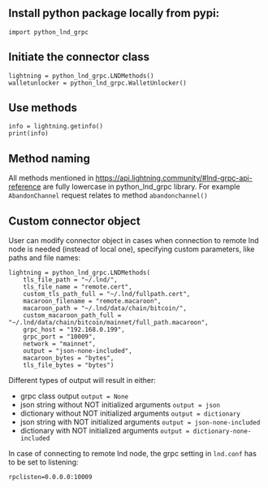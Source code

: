 

## Install python package locally from pypi:

    import python_lnd_grpc

 
## Initiate the connector class

    lightning = python_lnd_grpc.LNDMethods()
    walletunlocker = python_lnd_grpc.WalletUnlocker()

## Use methods

    info = lightning.getinfo()
    print(info)

## Method naming
All methods mentioned in https://api.lightning.community/#lnd-grpc-api-reference are fully lowercase in python_lnd_grpc library. For example `AbandonChannel` request relates to method `abandonchannel()`

## Custom connector object

User can modify connector object in cases when connection to remote lnd node is needed (instead of local one), specifying custom parameters, like paths and file names:

    lightning = python_lnd_grpc.LNDMethods(
        tls_file_path = "~/.lnd/",
        tls_file_name = "remote.cert", 
        custom_tls_path_full = "~/.lnd/fullpath.cert",
        macaroon_filename = "remote.macaroon",
        macaroon_path = "~/.lnd/data/chain/bitcoin/",
        custom_macaroon_path_full = "~/.lnd/data/chain/bitcoin/mainnet/full_path.macaroon",
        grpc_host = "192.168.0.199",
        grpc_port = "10009",
        network = "mainnet",
        output = "json-none-included",
        macaroon_bytes = "bytes",
        tls_file_bytes = "bytes")

Different types of output will result in either:
 - grpc class output `output = None`
 - json string without NOT initialized arguments `output = json`
 - dictionary without NOT initialized arguments `output = dictionary`
 - json string with NOT initialized arguments `output = json-none-included`
 - dictionary with NOT initialized arguments `output = dictionary-none-included`

In case of connecting to remote lnd node, the grpc setting in `lnd.conf` has to be set to listening:

    rpclisten=0.0.0.0:10009
